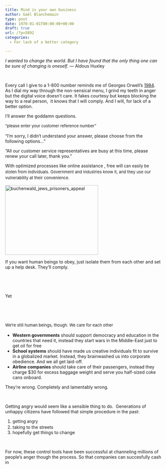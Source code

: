 ```yaml
---
title: Mind is your own business
author: Gaël Blanchemain
type: post
date: 1970-01-01T00:00:00+00:00
draft: true
url: /?p=5892
categories:
  - For lack of a better category

---
```

_I wanted to change the world. But I have found that the only thing one can be sure of changing is oneself._ — Aldous Huxley

&nbsp;

Every call I give to a 1-800 number reminds me of Georges Orwell&#8217;s <a href="https://en.wikipedia.org/wiki/Nineteen_Eighty-Four" target="_blank">1984</a>. As I dial my way through the non-sensical menu, I grind my teeth in anger but the digital voice doesn&#8217;t care. It fakes courtesy but keeps blocking the way to a real person,  it knows that I will comply. And I will, for lack of a better option.

I&#8217;ll answer the goddamn questions.

<span style="font-size: 13px; line-height: 19px;">&#8220;please enter your customer reference number&#8221;</span>

&#8220;I&#8217;m sorry, I didn&#8217;t understand your answer, please choose from the following options&#8230;&#8221;

&#8220;All our customer service representatives are busy at this time, please renew your call later, thank you.&#8221;

With optimized processes like online assistance , free will<span style="font-size: small;"><span style="line-height: 19px;"> can easily be stolen from individuals. G</span></span><span style="font-size: 13px; line-height: 19px;">overnment and industries know it, and they use our vulnerability at their convenience.</span>

<img class="aligncenter size-medium wp-image-6286" alt="buchenwald_jews_prisoners_appeal" src="http://www.gr0wing.com/wp-content/uploads/2013/07/buchenwald_jews_prisoners_appeal-300x224.gif" width="300" height="224" /> 

If you want human beings to obey, just isolate them from each other and set up a help desk. They&#8217;ll comply.

&nbsp;

&nbsp;

Yet

&nbsp;

&nbsp;

<span style="font-size: 13px; line-height: 19px;">We&#8217;re still human beings, though. We care for each other </span>

  * **Western governments** should support democracy and education in the countries that need it, instead they start wars in the Middle-East just to get oil for free
  * **School systems** should have made us creative individuals fit to survive in a globalized market. Instead, they brainwashed us into corporate obedience. And we all get laid-off.
  * **Airline companies** should take care of their passengers, instead they charge $30 for excess baggage weight and serve you half-sized coke cans onboard.

They&#8217;re wrong. Completely and lamentably wrong.

&nbsp;

Getting angry would seem like a sensible thing to do.  Generations of unhappy citizens have followed that simple procedure in the past:

  1. <span style="font-size: 13px; line-height: 19px;">getting angry</span>
  2. taking to the streets
  3. hopefully get things to change

&nbsp;

For now, these control tools have been successful at channeling millions of people&#8217;s anger though the process. So that companies can succesfully cash in

&nbsp;

&nbsp;

&nbsp;

&nbsp;

&nbsp;